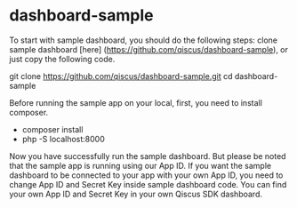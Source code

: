# dashboard-sample
To start with sample dashboard, you should do the following steps: clone sample dashboard [here] (https://github.com/qiscus/dashboard-sample), or just copy the following code.

git clone https://github.com/qiscus/dashboard-sample.git
cd dashboard-sample

Before running the sample app on your local, first, you need to install composer.
- composer install
- php -S localhost:8000

Now you have successfully run the sample dashboard. But please be noted that the sample app is running using our App ID. If you want the sample dashboard to be connected to your app with your own App ID, you need to change App ID and Secret Key inside sample dashboard code. You can find your own App ID and Secret Key in your own Qiscus SDK dashboard.